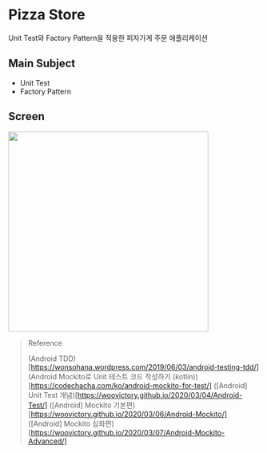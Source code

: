 # Pizza Store
Unit Test와 Factory Pattern을 적용한 피자가게 주문 애플리케이션

## Main Subject
* Unit Test
* Factory Pattern

## Screen
<img src="./example.gif" width=400>

> Reference
>
> (Android TDD)[https://wonsohana.wordpress.com/2019/06/03/android-testing-tdd/]
> (Android Mockito로 Unit 테스트 코드 작성하기 (kotlin))[https://codechacha.com/ko/android-mockito-for-test/]
> (\[Android\] Unit Test 개념)[https://woovictory.github.io/2020/03/04/Android-Test/]
> (\[Android\] Mockito 기본편)[https://woovictory.github.io/2020/03/06/Android-Mockito/]
> (\[Android\] Mockito 심화편)[https://woovictory.github.io/2020/03/07/Android-Mockito-Advanced/]